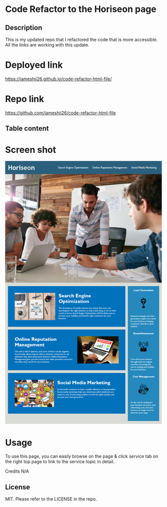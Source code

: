 # Code Refactor to the Horiseon page

## Description
This is my updated repo that I refactored the code that is more accessible. All the links are working with this update. 

# Deployed link
https://jameshii26.github.io/code-refactor-html-file/

# Repo link
https://github.com/jameshii26/code-refactor-html-file

## Table content

# Screen shot
![alt text](/screenshot.png)


# Usage
To use this page, you can easily browse on the page & click service tab on the right top page to link to the service topic in detail.

Credits
N/A

## License
MIT. Please refer to the LICENSE in the repo.

